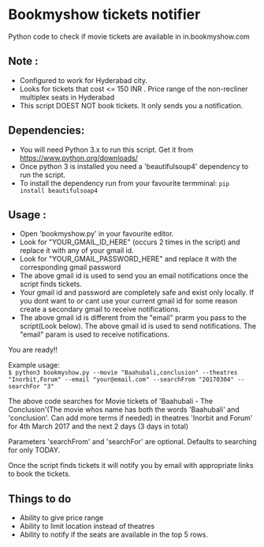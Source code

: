 # Bookmyshow tickets notifier
Python code to check if movie tickets are available in in.bookmyshow.com


## Note : 
- Configured to work for Hyderabad city.
- Looks for tickets that cost <= 150 INR . Price range of the non-recliner multiplex seats in Hyderabad
- This script DOEST NOT book tickets. It only sends you a notification.

## Dependencies:
- You will need Python 3.x to run this script. Get it from https://www.python.org/downloads/
- Once python 3 is installed you need a 'beautifulsoup4' dependency to run the script.
- To install the dependency run from your favourite termminal:
`
pip install beautifulsoap4
`


## Usage :
- Open 'bookmyshow.py' in your favourite editor.
- Look for "YOUR_GMAIL_ID_HERE" (occurs 2 times in the script) and replace it with any of your gmail id.
- Look for "YOUR_GMAIL_PASSWORD_HERE" and replace it with the corresponding gmail password
- The above gmail id is used to send you an email notifications once the script finds tickets.
- Your gmail id and password are completely safe and exist only locally. If you dont want to or cant use your current gmail id for some reason create a secondary gmail to receive notifications.
- The above gmail id is different from the "email" prarm you pass to the script(Look below). The above gmail id is used to send notifications. The "email" param is used to receive notifications.

You are ready!!

Example usage:  
`
$ python3 bookmyshow.py --movie "Baahubali,conclusion" --theatres "Inorbit,Forum" --email "your@email.com" --searchFrom "20170304" --searchFor "3"
`

The above code searches for Movie tickets of 'Baahubali - The Conclusion'(The movie whos name has both the words 'Baahubali' and 'conclusion'. Can add more terms if needed) in theatres 'Inorbit and Forum' for 4th March 2017 and the next 2 days (3 days in total)

Parameters 'searchFrom' and 'searchFor' are optional. Defaults to searching for only TODAY.

Once the script finds tickets it will notify you by email with appropriate links to book the tickets. 


## Things to do
- Ability to give price range
- Ability to limit location instead of theatres
- Ability to notify if the seats are available in the top 5 rows.